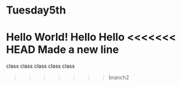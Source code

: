 # Tuesday5th
Hello World!
Hello Hello
<<<<<<< HEAD
Made a new line
=======

class class class class class

>>>>>>> branch2
